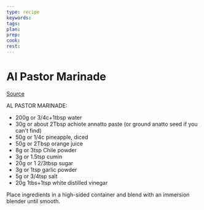 ```yaml
---
type: recipe
keywords:
tags:
plan:
prep:
cook:
rest:
---
```


# Al Pastor Marinade

[Source](https://www.youtube.com/watch?v=DPA2nQpnkFA)

AL PASTOR MARINADE:

- 200g or 3/4c+1tbsp water
- 30g or about 2Tbsp achiote annatto paste (or ground anatto seed if you can't find)
- 50g or 1/4c pineapple, diced
- 50g or 2Tbsp orange juice
- 8g or 3tsp Chile powder
- 3g or 1.5tsp cumin
- 20g or 1 2/3tbsp sugar
- 3g or 1tsp garlic powder
- 5g or 3/4tsp salt
- 20g 1tbs+1tsp white distilled vinegar

Place ingredients in a high-sided container and blend with an immersion blender until smooth.
